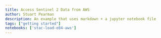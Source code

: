 ```yaml
---
title: Access Sentinel 2 Data from AWS
author: Stuart Pearman
description: An example that uses markdown + a jupyter notebook file
tags: ["getting started"]
notebooks: ['stac-load-e84-aws']
---
```

